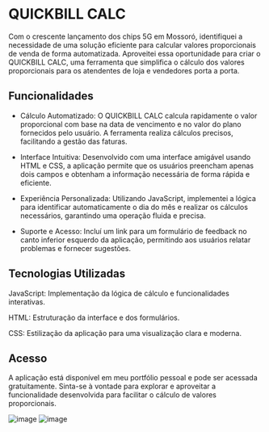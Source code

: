 <h1>QUICKBILL CALC</h1>

Com o crescente lançamento dos chips 5G em Mossoró, identifiquei a necessidade de uma solução eficiente para calcular valores proporcionais de venda de forma automatizada. Aproveitei essa oportunidade para criar o QUICKBILL CALC, uma ferramenta que simplifica o cálculo dos valores proporcionais para os atendentes de loja e vendedores porta a porta.

<h2>Funcionalidades</h2>

 - Cálculo Automatizado: O QUICKBILL CALC calcula rapidamente o valor proporcional com base na data de vencimento e no valor do plano fornecidos pelo usuário. A ferramenta realiza cálculos precisos, facilitando a gestão das faturas.

 - Interface Intuitiva: Desenvolvido com uma interface amigável usando HTML e CSS, a aplicação permite que os usuários preencham apenas dois campos e obtenham a informação necessária de forma rápida e eficiente.

 - Experiência Personalizada: Utilizando JavaScript, implementei a lógica para identificar automaticamente o dia do mês e realizar os cálculos necessários, garantindo uma operação fluida e precisa.

 - Suporte e Acesso: Incluí um link para um formulário de feedback no canto inferior esquerdo da aplicação, permitindo aos usuários relatar problemas e fornecer sugestões.

<h2>Tecnologias Utilizadas</h2>

JavaScript: Implementação da lógica de cálculo e funcionalidades interativas.

HTML: Estruturação da interface e dos formulários.

CSS: Estilização da aplicação para uma visualização clara e moderna.

<h2>Acesso</h2>
A aplicação está disponível em meu portfólio pessoal e pode ser acessada gratuitamente. Sinta-se à vontade para explorar e aproveitar a funcionalidade desenvolvida para facilitar o cálculo de valores proporcionais.

![image](https://github.com/user-attachments/assets/c3e5c833-26b4-4c41-a27d-7273532d7e3a)
![image](https://github.com/user-attachments/assets/8d8d8294-4a01-40c4-a9f9-5d07df83996e)

